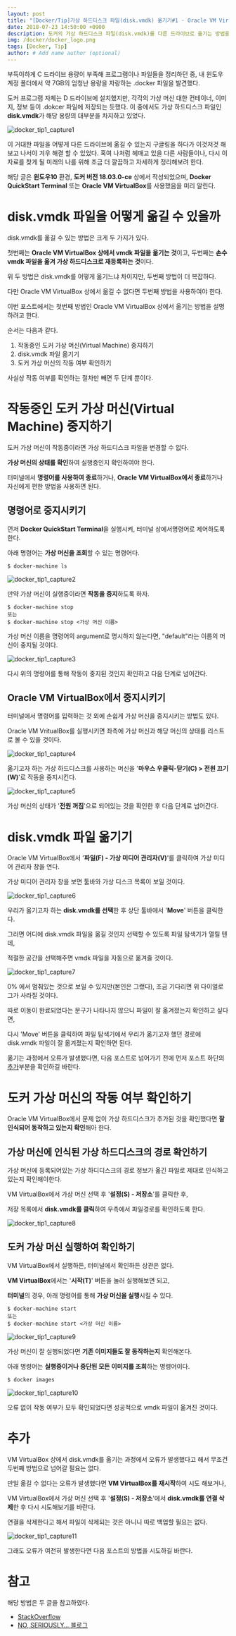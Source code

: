 ```yaml
---
layout: post
title: "[Docker/Tip]가상 하드디스크 파일(disk.vmdk) 옮기기#1 - Oracle VM VirtualBox 상에서 옮기기"
date: 2018-07-23 14:50:00 +0900
description: 도커의 가상 하드디스크 파일(disk.vmdk)를 다른 드라이브로 옮기는 방법을 소개해보려 한다.
img: /docker/docker_logo.png
tags: [Docker, Tip]
author: # Add name author (optional)
---
```

부득이하게 C 드라이브 용량이 부족해 프로그램이나 파일들을 정리하던 중, 내 윈도우 계정 폴더에서 약 7GB의 엄청난 용량을 자랑하는 .docker 파일을 발견했다.

도커 프로그램 자체는 D 드라이브에 설치했지만, 각각의 가상 머신 대한 컨테이너, 이미지, 정보 등이 .dokcer 파일에 저장되는 듯했다. 이 중에서도 가상 하드디스크 파일인 **disk.vmdk**가 해당 용량의 대부분을 차지하고 있었다.

![docker_tip1_capture1]({{site.baseurl}}/assets/img/docker/tip1/capture1.jpg)

이 거대한 파일을 어떻게 다른 드라이브에 옮길 수 있는지 구글링을 하다가 이것저것 해보고 나서야 겨우 해결 할 수 있었다. 혹여 나처럼 헤매고 있을 다른 사람들이나, 다시 이 자료를 찾게 될 미래의 나를 위해 조금 더 깔끔하고 자세하게 정리해보려 한다.

해당 글은 **윈도우10** 환경, **도커 버전 18.03.0-ce** 상에서 작성되었으며, **Docker QuickStart Terminal** 또는 **Oracle VM VirtualBox**를 사용했음을 미리 알린다.

 


# **disk.vmdk 파일을 어떻게 옮길 수 있을까**

disk.vmdk를 옮길 수 있는 방법은 크게 두 가지가 있다.

첫번째는 **Oracle VM VirtualBox 상에서 vmdk 파일을 옮기는 것**이고, 두번째는 **손수 vmdk 파일을 옮겨 가상 하드디스크로 재등록하는 것**이다.

위 두 방법은 disk.vmdk를 어떻게 옮기느냐 차이지만, 두번째 방법이 더 복잡하다.

다만 Oracle VM VirtualBox 상에서 옮길 수 없다면 두번째 방법을 사용하여야 한다.

이번 포스트에서는 첫번째 방법인 Oracle VM VirtualBox 상에서 옮기는 방법을 설명하려고 한다.

순서는 다음과 같다.

1. 작동중인 도커 가상 머신(Virtual Machine) 중지하기
2. disk.vmdk 파일 옮기기
3. 도커 가상 머신의 작동 여부 확인하기

사실상 작동 여부를 확인하는 절차만 빼면 두 단계 뿐이다.

 


# **작동중인 도커 가상 머신(Virtual Machine) 중지하기**

도커 가상 머신이 작동중이라면 가상 하드디스크 파일을 변경할 수 없다.

**가상 머신의 상태를 확인**하여 실행중인지 확인하여야 한다.

터미널에서 **명령어를 사용하여 종료**하거나, **Oracle VM VirtualBox에서 종료**하거나 자신에게 편한 방법을 사용하면 된다.

 

## **명령어로 중지시키기**

먼저 **Docker QuickStart Terminal**을 실행시켜, 터미널 상에서명령어로 제어하도록 한다.

아래 명령어는 **가상 머신을 조회**할 수 있는 명령어다.

    $ docker-machine ls

![docker_tip1_capture2]({{site.baseurl}}/assets/img/docker/tip1/capture2.jpg)

만약 가상 머신이 실행중이라면 **작동을 중지**하도록 하자.

    $ docker-machine stop
    또는
    $ docker-machine stop <가상 머신 이름>

가상 머신 이름을 명령어의 argument로 명시하지 않는다면, "default"라는 이름의 머신이 중지될 것이다.

![docker_tip1_capture3]({{site.baseurl}}/assets/img/docker/tip1/capture3.jpg)

다시 위의 명령어를 통해 작동이 중지된 것인지 확인하고 다음 단계로 넘어간다.

 

## **Oracle VM VirtualBox에서 중지시키기**

터미널에서 명령어를 입력하는 것 외에 손쉽게 가상 머신을 중지시키는 방법도 있다.

Oracle VM VritualBox를 실행시키면 좌측에 가상 머신과 해당 머신의 상태를 리스트로 볼 수 있을 것이다.

![docker_tip1_capture4]({{site.baseurl}}/assets/img/docker/tip1/capture4.png)

옮기고자 하는 가상 하드디스크를 사용하는 머신을 '**마우스 우클릭-닫기(C) > 전원 끄기(W)**'로 작동을 중지시킨다.

![docker_tip1_capture5]({{site.baseurl}}/assets/img/docker/tip1/capture5.png)

가상 머신의 상태가 '**전원 꺼짐**'으로 되어있는 것을 확인한 후 다음 단계로 넘어간다.

 


# **disk.vmdk 파일 옮기기**

Oracle VM VirtualBox에서 '**파일(F) - 가상 미디어 관리자(V)**'를 클릭하여 가상 미디어 관리자 창을 연다.

가상 미디어 관리자 창을 보면 툴바와 가상 디스크 목록이 보일 것이다.

![docker_tip1_capture6]({{site.baseurl}}/assets/img/docker/tip1/capture6.png)

우리가 옮기고자 하는 **disk.vmdk를 선택**한 후 상단 툴바에서 '**Move**' 버튼을 클릭한다.

그러면 어디에 disk.vmdk 파일을 옮길 것인지 선택할 수 있도록 파일 탐색기가 열릴 텐데,

적절한 공간을 선택해주면 vmdk 파일을 자동으로 옮겨줄 것이다.

![docker_tip1_capture7]({{site.baseurl}}/assets/img/docker/tip1/capture7.jpg)

0% 에서 멈춰있는 것으로 보일 수 있지만(본인은 그랬다), 조금 기다리면 위 다이얼로그가 사라질 것이다.

따로 이동이 완료되었다는 문구가 나타나지 않으니 파일이 잘 옮겨졌는지 확인하고 싶다면,

다시 'Move' 버튼을 클릭하여 파일 탐색기에서 우리가 옮기고자 했던 경로에 disk.vmdk 파일이 잘 옮겨졌는지 확인하면 된다.

옮기는 과정에서 오류가 발생했다면, 다음 포스트로 넘어가기 전에 먼저 포스트 하단의 [추가](#추가)부분을 확인하길 바란다.

 


# **도커 가상 머신의 작동 여부 확인하기**

Oracle VM VirtualBox에서 문제 없이 가상 하드디스크가 추가된 것을 확인했다면 **잘 인식되어 동작하고 있는지 확인**해아 한다.

 

## **가상 머신에 인식된 가상 하드디스크의 경로 확인하기**

가상 머신에 등록되어있는 가상 하디디스크의 경로 정보가 옮긴 파일로 제대로 인식하고 있는지 확인해야한다.

VM VirtualBox에서 가상 머신 선택 후 '**설정(S) - 저장소**'를 클릭한 후,

저장 목록에서 **disk.vmdk를 클릭**하여 우측에서 파일경로를 확인하도록 한다.

![docker_tip1_capture8]({{site.baseurl}}/assets/img/docker/tip1/capture8.png)

 

## **도커 가상 머신 실행하여 확인하기**

VM VirtualBox에서 실행하든, 터미널에서 확인하든 상관은 없다. 

**VM VirtualBox**에서는 '**시작(T)**' 버튼을 눌러 실행해보면 되고,

**터미널**의 경우, 아래 명령어를 통해 **가상 머신을 실행**시킬 수 있다.

    $ docker-machine start
    또는
    $ docker-machine start <가상 머신 이름>

![docker_tip1_capture9]({{site.baseurl}}/assets/img/docker/tip1/capture9.jpg)

가상 머신이 잘 실행되었다면 **기존 이미지들도 잘 동작하는지** 확인해본다.

아래 명령어는 **실행중이거나 중단된 모든 이미지를 조회**하는 명령어이다.

    $ docker images

![docker_tip1_capture10]({{site.baseurl}}/assets/img/docker/tip1/capture10.jpg)

오류 없이 작동 여부가 모두 확인되었다면 성공적으로 vmdk 파일이 옮겨진 것이다.

 

# **추가**

VM VirtualBox 상에서 disk.vmdk를 옮기는 과정에서 오류가 발생했다고 해서 무조건 두번째 방법으로 넘어갈 필요는 없다.

만일 옮길 수 없다는 오류가 발생했다면 **VM VirtualBox를 재시작**하여 시도 해보거나,

VM VirtualBox에서 가상 머신 선택 후 '**설정(S) - 저장소**'에서 **disk.vmdk를 연결 삭제**한 후 다시 시도해보기를 바란다.

연결을 삭제한다고 해서 파일이 삭제되는 것은 아니니 따로 백업할 필요는 없다.

![docker_tip1_capture11]({{site.baseurl}}/assets/img/docker/tip1/capture11.png)

그래도 오류가 여전히 발생한다면 다음 포스트의 방법을 시도하길 바란다.

# **참고**

해당 방법은 두 글을 참고하였다.

- [StackOverflow](https://stackoverflow.com/questions/33392133/move-boot2docker-and-docker-folder-in-other-drive)
- [NO, SERIOUSLY… 블로그](https://forgetfulprogrammer.wordpress.com/2016/10/28/how-to-move-your-large-virtualbox-vm-disk-created-by-docker/)

